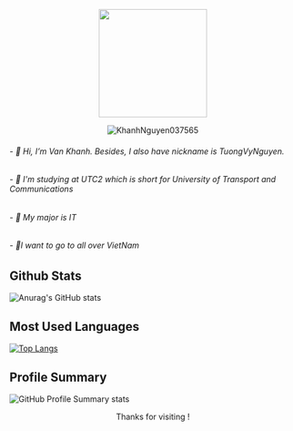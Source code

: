 <p align="center"> <img with="200px" height="190px" src="https://t3.ftcdn.net/jpg/03/29/36/40/360_F_329364028_wVuGGblS5BxfbbQYiPMZzpzOuAYUBkzx.jpg" alt=""> </p>
<p align="center"> <img src="https://komarev.com/ghpvc/?username=KhanhNguyen037565&label=Views&color=blue&style=plastic" alt="KhanhNguyen037565" /> </p>




<p >
<h6>- 👋 Hi, I’m Van Khanh. Besides, I also have nickname is TuongVyNguyen. </h6>
<h6>- 👀 I'm studying at UTC2 which is short for University of Transport and Communications </h6>
<h6>- 🌱 My major is IT </h6>
<h6>- 💞️I want to go to all over VietNam </h6>
  </p>

<!---
Tuongvy Nguyen/Tuongvy Nguyen  ✨ Don't boil the whole ocean just to make a pot of tea ✨ 
--->
## Github Stats
![Anurag's GitHub stats](https://github-readme-stats.vercel.app/api?username=KhanhNguyen037565&show_icons=true&theme=radical)
## Most Used Languages 
[![Top Langs](https://github-readme-stats.vercel.app/api/top-langs/?username=KhanhNguyen037565&layout=compact&theme=radical)](https://github.com/anuraghazra/github-readme-stats)
## Profile Summary

![GitHub Profile Summary stats](https://github-profile-summary-cards.vercel.app/api/cards/profile-details?username=KhanhNguyen037565&theme=radical&show_icons=true)



<p align="center" > Thanks for visiting ! </p>
